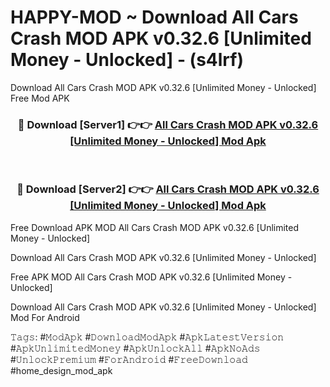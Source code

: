 # HAPPY-MOD ~ Download All Cars Crash MOD APK v0.32.6 [Unlimited Money - Unlocked] - (s4lrf)
Download All Cars Crash MOD APK v0.32.6 [Unlimited Money - Unlocked] Free Mod APK

<div align="center">
<h3>🔴 Download [Server1] 👉👉 <a href="https://apk-comot.site?title=All_Cars_Crash_MOD_APK_v0.32.6_[Unlimited_Money_-_Unlocked]">All Cars Crash MOD APK v0.32.6 [Unlimited Money - Unlocked] Mod Apk</a></h3><br>

<h3>🔴 Download [Server2] 👉👉 <a href="https://apk-comot.site?title=All_Cars_Crash_MOD_APK_v0.32.6_[Unlimited_Money_-_Unlocked]">All Cars Crash MOD APK v0.32.6 [Unlimited Money - Unlocked] Mod Apk</a></h3>
</div>


Free Download APK MOD All Cars Crash MOD APK v0.32.6 [Unlimited Money - Unlocked]

Download All Cars Crash MOD APK v0.32.6 [Unlimited Money - Unlocked] 

Free APK MOD All Cars Crash MOD APK v0.32.6 [Unlimited Money - Unlocked] 

Download All Cars Crash MOD APK v0.32.6 [Unlimited Money - Unlocked] Mod For Android

𝚃𝚊𝚐𝚜: #𝙼𝚘𝚍𝙰𝚙𝚔 #𝙳𝚘𝚠𝚗𝚕𝚘𝚊𝚍𝙼𝚘𝚍𝙰𝚙𝚔 #𝙰𝚙𝚔𝙻𝚊𝚝𝚎𝚜𝚝𝚅𝚎𝚛𝚜𝚒𝚘𝚗 #𝙰𝚙𝚔𝚄𝚗𝚕𝚒𝚖𝚒𝚝𝚎𝚍𝙼𝚘𝚗𝚎𝚢 #𝙰𝚙𝚔𝚄𝚗𝚕𝚘𝚌𝚔𝙰𝚕𝚕 #𝙰𝚙𝚔𝙽𝚘𝙰𝚍𝚜 #𝚄𝚗𝚕𝚘𝚌𝚔𝙿𝚛𝚎𝚖𝚒𝚞𝚖 #𝙵𝚘𝚛𝙰𝚗𝚍𝚛𝚘𝚒𝚍 #𝙵𝚛𝚎𝚎𝙳𝚘𝚠𝚗𝚕𝚘𝚊𝚍 #home_design_mod_apk